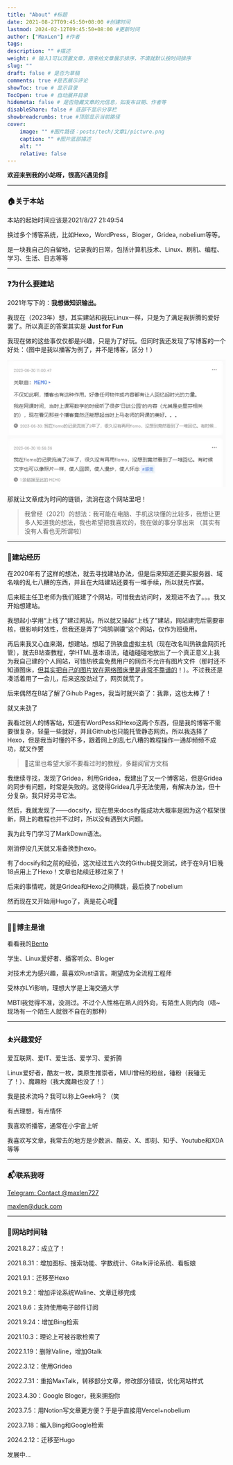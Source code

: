 ```yaml
---
title: "About" #标题
date: 2021-08-27T09:45:50+08:00 #创建时间
lastmod: 2024-02-12T09:45:50+08:00 #更新时间
author: ["MaxLen"] #作者
tags: 
description: "" #描述
weight: # 输入1可以顶置文章，用来给文章展示排序，不填就默认按时间排序
slug: ""
draft: false # 是否为草稿
comments: true #是否展示评论
showToc: true # 显示目录
TocOpen: true # 自动展开目录
hidemeta: false # 是否隐藏文章的元信息，如发布日期、作者等
disableShare: false # 底部不显示分享栏
showbreadcrumbs: true #顶部显示当前路径
cover:
    image: "" #图片路径：posts/tech/文章1/picture.png
    caption: "" #图片底部描述
    alt: ""
    relative: false
---
```


**欢迎来到我的小站呀，很高兴遇见你🤝**

---

### 🏠关于本站

本站的起始时间应该是2021/8/27 21:49:54

换过多个博客系统，比如Hexo，WordPress，Bloger，Gridea, nobelium等等。

是一块我自己的自留地，记录我的日常，包括计算机技术、Linux、刷机、编程、学习、生活、日志等等

---

### ❓为什么要建站

2021年写下的：**我想做知识输出。**

我现在（2023年）想，其实建站和我玩Linux一样，只是为了满足我折腾的爱好罢了。所以真正的答案其实是 **Just for Fun**

我现在做的这些事仅仅都是兴趣，只是为了好玩。但同时我还发现了写博客的一个好处：（图中是我以播客为例了，并不是博客，区分！）

![一张flomo记录](https://github.com/maxlen727/picx-images-hosting/raw/master/Untitled.5g113h4r6cg0.webp "一张flomo记录")

那就让文章成为时间的链锁，流淌在这个网站里吧！

> 我曾经（2021）的想法：我可能在电脑、手机这块懂的比较多，我想让更多人知道我的想法，我也希望把我喜欢的，我在做的事分享出来 （其实有没有人看也无所谓啦）

---

### 🦌建站经历

在2020年有了这样的想法，就去寻找建站办法，但是后来知道还要买服务器、域名啥的乱七八糟的东西，并且在大陆建站还要有一堆手续，所以就先作罢。

后来班主任卫老师为我们班建了个网站，可惜我去访问时，发现进不去了。。。我又开始想建站。

我想起小学用“上线了”建过网站，所以就又操起“上线了”建站，网站建完后需要审核，很影响时效性，但我还是弄了“鸿鹄骐骥”这个网站，仅作为班级用。

再后来我又心血来潮，想建站。想起了热铁盒虚拟主机（现在改名叫热铁盒网页托管），就去B站查教程，学HTML基本语法，磕磕碰碰地放出了一个真正意义上我为我自己建的个人网站，可惜热铁盒免费用户的网页不允许有图片文件（那时还不知道图床，[但其实把自己的图片放在网络图床里是非常不靠谱的](https://www.notion.so/83581620ee1049c8aa9d28e259dbf01b?pvs=21)！）。不过我还是凑活着用了一会儿，后来这股劲过了，网页就荒了。

后来偶然在B站了解了Gihub Pages，我当时就兴奋了：我靠，这也太棒了！

就又来劲了

我看过别人的博客站，知道有WordPess和Hexo这两个东西，但是我的博客不需要很复杂，轻量一些就好，并且Github也只能托管静态网页。所以我选择了Hexo，但是我当时懂的不多，跟着网上的乱七八糟的教程操作一通却频频不成功，就又作罢

> 🔔这里也希望大家不要看过时的教程，多翻阅官方文档

我继续寻找，发现了Gridea，利用Gridea，我建出了又一个博客站，但是Gridea的同步有问题，时常是失败的。这使得Gridea几乎无法使用，有解决办法，但十分复杂。我只好另寻它法。

然后，我就发现了——docsify，现在想来docsify能成功大概率是因为这个框架很新，网上的教程也并不过时，所以没有遇到大问题。

我为此专门学习了MarkDown语法。

刚消停没几天就又准备换到hexo。

有了docsify和之前的经验，这次经过五六次的Github提交测试，终于在9月1日晚18点用上了Hexo！文章也陆续迁移过来了！

后来的事情呢，就是Gridea和Hexo之间横跳，最后换了nobelium

然而现在又开始用Hugo了，真是花心呢🥰

---

### 👨‍💻博主是谁

看看我的[Bento](https://bento.me/maxlen)

学生、Linux爱好者、播客听众、Bloger

对技术尤为感兴趣，最喜欢Rust语言。期望成为全流程工程师

受林亦LYi影响，理想大学是上海交通大学

MBTI我觉得不准，没测过。不过个人性格在熟人间外向，有陌生人则内向（唔~现场有一个陌生人就很不自在的那种）

---

### ⛹兴趣爱好

爱互联网、爱IT、爱生活、爱学习、爱折腾

Linux爱好者，酷友一枚，类原生推崇者，MIUI曾经的粉丝，锤粉（我锤无了！）、魔趣粉（我大魔趣也没了！）

我是技术流吗？我可以称上Geek吗？（笑

有点理想，有点情怀

我喜欢听播客，通常在小宇宙上听

我喜欢写文章，我常去的地方是少数派、酷安、X、即刻、知乎、Youtube和XDA等等

---

### 📬联系我呀

[Telegram: Contact @maxlen727](https://t.me/maxlen727)

maxlen@duck.com

---

### 👏网站时间轴

2021.8.27：成立了！

2021.8.31：增加图标、搜索功能、字数统计、Gitalk评论系统、看板娘

2021.9.1：迁移至Hexo

2021.9.2：增加评论系统Waline、文章迁移完成

2021.9.6：支持使用电子邮件订阅

2021.9.24：增加Bing检索

2021.10.3：理论上可被谷歌检索了

2022.1.19：删除Valine，增加Gtalk

2022.3.12：使用Gridea

2022.7.31：重拾MaxTalk，转移部分文章，修改部分错误，优化网站样式

2023.4.30：Google Bloger，我来拥抱你

2023.7.5：用Notion写文章更方便？于是乎直接用Vercel+nobelium

2023.7.18：编入Bing和Google检索

2024.2.12：迁移至Hugo

发展中...


